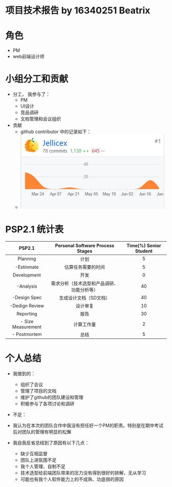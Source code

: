 # 项目技术报告 by 16340251 Beatrix
# 角色
 - PM
 - web前端设计师
 
 # 小组分工和贡献
- 分工， 我参与了：
  - PM
  - UI设计
  - 竞品调研
  - 文档管理和会议组织
- 贡献 
  - github contributor 中的记录如下：
  - ![截图](record.PNG)

# PSP2.1 统计表
|PSP2.1|Personal Software Process Stages|Time(%) Senior Student|
|:--:|:--:|:--:|
|Planning|计划|5|
|-Estinmate|估算任务需要的时间|5|
|Development|开发|0|
|-Analysis|需求分析（技术选型和产品调研、功能分析等）|40|
|-Design Spec|生成设计文档（SD文档）|40|
|-Dedign Review|设计审复|10|
|Reporting|报告|30|
|- Size Measurement|计算工作量|2|
|- Postmortem|总结|5|

# 个人总结
	
- 我做到的：
  - 组织了会议
  - 管理了项目的文档
  - 维护了github的团队建设和管理
  - 积极参与了各项讨论和调研

- 不足：
 - 我认为在本次的团队合作中我没有担任好一个PM的职责。特别是在期中考试后对团队的管理有明显的松懈
 - 我自我反省总结到了原因有以下几点：
   - 缺少互相监督
   - 团队上进氛围不足
   - 我个人管理、自制不足
   - 技术选型给前端团队带来的压力没有得到很好的排解，无从学习
   - 可能也有我个人软件能力上的不成熟、功底弱的原因
